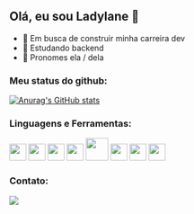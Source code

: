 ## Olá, eu sou Ladylane 👋

- 🚀 Em busca de construir minha carreira dev
- 🌱 Estudando backend
- 🙂 Pronomes ela / dela

### Meu status do github: 

[![Anurag's GitHub stats](https://github-readme-stats.vercel.app/api?username=Ladylane&show_icons=true&theme=radical)](https://github.com/anuraghazra/github-readme-stats)

### Linguagens e Ferramentas:

<img src="https://cdn.jsdelivr.net/gh/devicons/devicon/icons/javascript/javascript-original.svg" height=30px width=30px/> <img src="https://cdn.jsdelivr.net/gh/devicons/devicon/icons/html5/html5-original.svg" height=30px width=30px/> <img src="https://cdn.jsdelivr.net/gh/devicons/devicon/icons/react/react-original.svg" height=30px width=30px/> <img src="https://cdn.jsdelivr.net/gh/devicons/devicon/icons/docker/docker-plain.svg" height=30px width=30px/> <img src="https://cdn.jsdelivr.net/gh/devicons/devicon/icons/mysql/mysql-original-wordmark.svg" height=40px width=40px/> <img src="https://cdn.jsdelivr.net/gh/devicons/devicon/icons/typescript/typescript-original.svg" height=30px width=30px/> <img src="https://cdn.jsdelivr.net/gh/devicons/devicon/icons/nodejs/nodejs-original.svg" height=30px width=30px/> <img src="https://cdn.jsdelivr.net/gh/devicons/devicon/icons/redux/redux-original.svg" height=30px width=30px/>
                 
### Contato:

<div>
<a href="https://www.linkedin.com/in/ladylane-de-sousa/" target="_blank"><img src="https://img.shields.io/badge/LinkedIn-0077B5?style=for-the-badge&logo=linkedin&logoColor=white" target="_blank"></a>
</div>
          
          
          
          
          
          
          
                       
          
